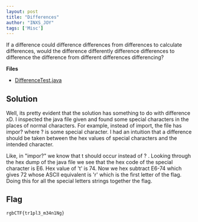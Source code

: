 ```yaml
---
layout: post
title: "Differences"
author: "INXS_JOY"
tags: ['Misc']
---
```


If a difference could difference differences from differences to calculate differences, would the difference differently difference differences to difference the difference from different differences differencing?

**Files**
- [DifferenceTest.java]({{site.baseurl}}/assets/Differences/DifferenceTest.java)

## Solution
Well, its pretty evident that the solution has something to do with difference xD.
I inspected the java file given and found some special characters in the places of normal characters. For example, instead of import, the file has impor? where ? is some special character. I had an intuition that a difference should be taken between the hex values of special characters and the intended character.

Like, in "impor?" we know that t should occur instead of ? . Looking through the hex dump of the java file we see that the hex code of the special character is E6. Hex value of 't' is 74. Now we hex subtract E6-74 which gives 72 whose ASCII equivalent is 'r' which is the first letter of the flag. Doing this for all the special letters strings together the flag.

## Flag
```
rgbCTF{tr1pl3_m34n1Ng}
```
